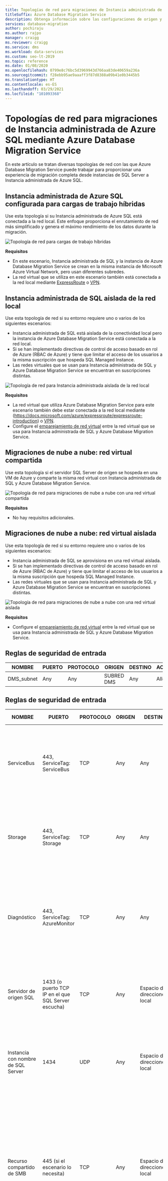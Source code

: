 ```yaml
---
title: Topologías de red para migraciones de Instancia administrada de SQL
titleSuffix: Azure Database Migration Service
description: Obtenga información sobre las configuraciones de origen y destino para migrar Instancia administrada de Azure SQL mediante Azure Database Migration Service.
services: database-migration
author: pochiraju
ms.author: rajpo
manager: craigg
ms.reviewer: craigg
ms.service: dms
ms.workload: data-services
ms.custom: seo-lt-2019
ms.topic: reference
ms.date: 01/08/2020
ms.openlocfilehash: 0799e8c76bc5d3969943d766aa83de40659a236a
ms.sourcegitcommit: f28ebb95ae9aaaff3f87d8388a09b41e0b3445b5
ms.translationtype: HT
ms.contentlocale: es-ES
ms.lasthandoff: 03/29/2021
ms.locfileid: "101093368"
---
```

# <a name="network-topologies-for-azure-sql-managed-instance-migrations-using-azure-database-migration-service"></a>Topologías de red para migraciones de Instancia administrada de Azure SQL mediante Azure Database Migration Service

En este artículo se tratan diversas topologías de red con las que Azure Database Migration Service puede trabajar para proporcionar una experiencia de migración completa desde instancias de SQL Server a Instancia administrada de Azure SQL.

## <a name="azure-sql-managed-instance-configured-for-hybrid-workloads"></a>Instancia administrada de Azure SQL configurada para cargas de trabajo híbridas 

Use esta topología si su Instancia administrada de Azure SQL está conectada a la red local. Este enfoque proporciona el enrutamiento de red más simplificado y genera el máximo rendimiento de los datos durante la migración.

![Topología de red para cargas de trabajo híbridas](media/resource-network-topologies/hybrid-workloads.png)

**Requisitos**

- En este escenario, Instancia administrada de SQL y la instancia de Azure Database Migration Service se crean en la misma instancia de Microsoft Azure Virtual Network, pero usan diferentes subredes.  
- La red virtual que se utiliza en este escenario también está conectada a la red local mediante [ExpressRoute](../expressroute/expressroute-introduction.md) o [VPN](../vpn-gateway/vpn-gateway-about-vpngateways.md).

## <a name="sql-managed-instance-isolated-from-the-on-premises-network"></a>Instancia administrada de SQL aislada de la red local

Use esta topología de red si su entorno requiere uno o varios de los siguientes escenarios:

- Instancia administrada de SQL está aislada de la conectividad local pero la instancia de Azure Database Migration Service está conectada a la red local.
- Si se han implementado directivas de control de acceso basado en rol de Azure (RBAC de Azure) y tiene que limitar el acceso de los usuarios a la misma suscripción que hospeda SQL Managed Instance.
- Las redes virtuales que se usan para Instancia administrada de SQL y Azure Database Migration Service se encuentran en suscripciones distintas.

![Topología de red para Instancia administrada aislada de la red local](media/resource-network-topologies/mi-isolated-workload.png)

**Requisitos**

- La red virtual que utiliza Azure Database Migration Service para este escenario también debe estar conectada a la red local mediante (https://docs.microsoft.com/azure/expressroute/expressroute-introduction) o [VPN](../vpn-gateway/vpn-gateway-about-vpngateways.md).
- Configure el [emparejamiento de red virtual](../virtual-network/virtual-network-peering-overview.md) entre la red virtual que se usa para Instancia administrada de SQL y Azure Database Migration Service.

## <a name="cloud-to-cloud-migrations-shared-virtual-network"></a>Migraciones de nube a nube: red virtual compartida

Use esta topología si el servidor SQL Server de origen se hospeda en una VM de Azure y comparte la misma red virtual con Instancia administrada de SQL y Azure Database Migration Service.

![Topología de red para migraciones de nube a nube con una red virtual compartida](media/resource-network-topologies/cloud-to-cloud.png)

**Requisitos**

- No hay requisitos adicionales.

## <a name="cloud-to-cloud-migrations-isolated-virtual-network"></a>Migraciones de nube a nube: red virtual aislada

Use esta topología de red si su entorno requiere uno o varios de los siguientes escenarios:

- Instancia administrada de SQL se aprovisiona en una red virtual aislada.
- Si se han implementado directivas de control de acceso basado en rol de Azure (RBAC de Azure) y tiene que limitar el acceso de los usuarios a la misma suscripción que hospeda SQL Managed Instance.
- Las redes virtuales que se usan para Instancia administrada de SQL y Azure Database Migration Service se encuentran en suscripciones distintas.

![Topología de red para migraciones de nube a nube con una red virtual aislada](media/resource-network-topologies/cloud-to-cloud-isolated.png)

**Requisitos**

- Configure el [emparejamiento de red virtual](../virtual-network/virtual-network-peering-overview.md) entre la red virtual que se usa para Instancia administrada de SQL y Azure Database Migration Service.

## <a name="inbound-security-rules"></a>Reglas de seguridad de entrada

| **NOMBRE**   | **PUERTO** | **PROTOCOLO** | **ORIGEN** | **DESTINO** | **ACCIÓN** |
|------------|----------|--------------|------------|-----------------|------------|
| DMS_subnet | Any      | Any          | SUBRED DMS | Any             | Allow      |

## <a name="outbound-security-rules"></a>Reglas de seguridad de entrada

| **NOMBRE**                  | **PUERTO**                                              | **PROTOCOLO** | **ORIGEN** | **DESTINO**           | **ACCIÓN** | **Motivo de la regla**                                                                                                                                                                              |
|---------------------------|-------------------------------------------------------|--------------|------------|---------------------------|------------|--------------------------------------------------------------------------------------------------------------------------------------------------------------------------------------------------|
| ServiceBus                | 443, ServiceTag: ServiceBus                           | TCP          | Any        | Any                       | Allow      | Comunicación de planos de administración mediante Service Bus. <br/>(Si está habilitado el emparejamiento de Microsoft, es posible que no necesite esta regla).                                                             |
| Storage                   | 443, ServiceTag: Storage                              | TCP          | Any        | Any                       | Allow      | Plano de administración con Azure Blob Storage. <br/>(Si está habilitado el emparejamiento de Microsoft, es posible que no necesite esta regla).                                                             |
| Diagnóstico               | 443, ServiceTag: AzureMonitor                         | TCP          | Any        | Any                       | Allow      | DMS usa esta regla para recopilar información de diagnóstico para solucionar problemas. <br/>(Si está habilitado el emparejamiento de Microsoft, es posible que no necesite esta regla).                                                  |
| Servidor de origen SQL         | 1433 (o puerto TCP IP en el que SQL Server escucha) | TCP          | Any        | Espacio de direcciones local | Allow      | Conectividad del origen de SQL Server desde DMS <br/>(Si dispone de conectividad de sitio a sitio, es posible que no necesite esta regla).                                                                                       |
| Instancia con nombre de SQL Server | 1434                                                  | UDP          | Any        | Espacio de direcciones local | Allow      | Conectividad del origen de las instancias con nombre desde DMS <br/>(Si dispone de conectividad de sitio a sitio, es posible que no necesite esta regla).                                                                        |
| Recurso compartido de SMB                 | 445 (si el escenario lo necesita)                             | TCP          | Any        | Espacio de direcciones local | Allow      | Recurso compartido de red SMB para DMS para almacenar los archivos de copia de seguridad de base de datos de las migraciones a Azure SQL Database MI y servidores SQL Server en Azure VM <br/>(Si dispone de conectividad de sitio a sitio, es posible que no necesite esta regla). |
| DMS_subnet                | Any                                                   | Any          | Any        | DMS_Subnet                | Allow      |                                                                                                                                                                                                  |

## <a name="see-also"></a>Consulte también

- [Migración de SQL Server a Instancia administrada de SQL](./tutorial-sql-server-to-managed-instance.md)
- [Introducción a los requisitos previos para usar Azure Database Migration Service](./pre-reqs.md)
- [Creación de una red virtual mediante Azure Portal](../virtual-network/quick-create-portal.md)

## <a name="next-steps"></a>Pasos siguientes

- Para obtener información general de Azure Database Migration Service, consulte el artículo [¿Qué es Azure Database Migration Service?](dms-overview.md).
- Para obtener información actualizada acerca de la disponibilidad regional de Azure Database Migration Service, consulte la página [Productos disponibles por región](https://azure.microsoft.com/global-infrastructure/services/?products=database-migration).